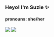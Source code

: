 ### Heyo! I'm Suzie ✨
#### pronouns: she/her

<!--
**suzkiee/suzkiee** is a ✨ _special_ ✨ repository because its `README.md` (this file) appears on your GitHub profile.

Here are some ideas to get you started:

- 🔭 I’m currently working on ...
- 🌱 I’m currently learning ...
- 👯 I’m looking to collaborate on ...
- 🤔 I’m looking for help with ...
- 💬 Ask me about ...
- 📫 How to reach me: ...
- 😄 Pronouns: ...
- ⚡ Fun fact: ...
-->
<div>
  <a href="https://github.com/suzkiee">
     <img align="left" display="inline-block" src="https://github-readme-stats.vercel.app/api?username=suzkiee&show_icons=true&theme=radical" />
  </a>
</div>
<div>
<a href="https://github.com/suzkiee">
  <img align="left" display="inline-block" src="https://github-readme-stats.anuraghazra1.vercel.app/api/top-langs/?username=SUZKIEE&layout=compact&theme=radical" />
</a>
 </div>
